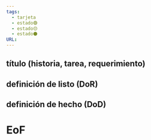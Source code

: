 ```yaml
---
tags:
  - tarjeta
  - estado🟢
  - estado🟡
  - estado⚫
URL:
---
```


## título (historia, tarea, requerimiento)


## definición de listo (DoR)



## definición de hecho (DoD)



# EoF